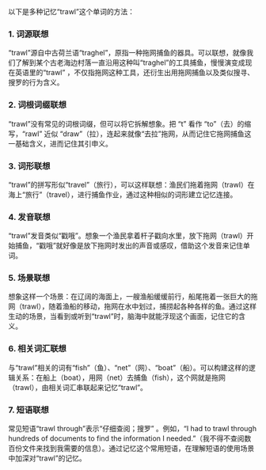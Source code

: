 以下是多种记忆“trawl”这个单词的方法：
### 1. 词源联想
“trawl”源自中古荷兰语“traghel”，原指一种拖网捕鱼的器具。可以联想，就像我们了解到某个古老海边村落一直沿用这种叫“traghel”的工具捕鱼，慢慢演变成现在英语里的“trawl” ，不仅指拖网这种工具，还衍生出用拖网捕鱼以及类似搜寻、搜罗的行为含义。

### 2. 词根词缀联想
“trawl”没有常见的词根词缀，但可以将它拆解想象。把 “t” 看作 “to”（去）的缩写，“rawl” 近似 “draw”（拉），连起来就像“去拉”拖网，从而记住它拖网捕鱼这一基础含义，进而记住其引申义。

### 3. 词形联想
“trawl”的拼写形似“travel”（旅行），可以这样联想：渔民们拖着拖网（trawl）在海上“旅行”（travel），进行捕鱼作业，通过这种相似的词形建立记忆连接。

### 4. 发音联想
“trawl”发音类似“戳哦”。想象一个渔民拿着杆子戳向水里，放下拖网（trawl）开始捕鱼，“戳哦”就好像是放下拖网时发出的声音或感叹，借助这个发音来记住单词。

### 5. 场景联想
想象这样一个场景：在辽阔的海面上，一艘渔船缓缓前行，船尾拖着一张巨大的拖网（trawl），随着渔船的移动，拖网在水中划过，捕捞起各种各样的鱼。通过这样生动的场景，当看到或听到“trawl”时，脑海中就能浮现这个画面，记住它的含义。

### 6. 相关词汇联想
与“trawl”相关的词有“fish”（鱼）、“net”（网）、“boat”（船）。可以构建这样的逻辑关系：在船上（boat），用网（net）去捕鱼（fish），这个网就是拖网（trawl），由相关词汇串联起来记忆“trawl”。

### 7. 短语联想
常见短语“trawl through”表示“仔细查阅；搜罗” 。例如，“I had to trawl through hundreds of documents to find the information I needed.”（我不得不查阅数百份文件来找到我需要的信息）。通过记忆这个常用短语，在理解短语的使用场景中加深对“trawl”的记忆。 